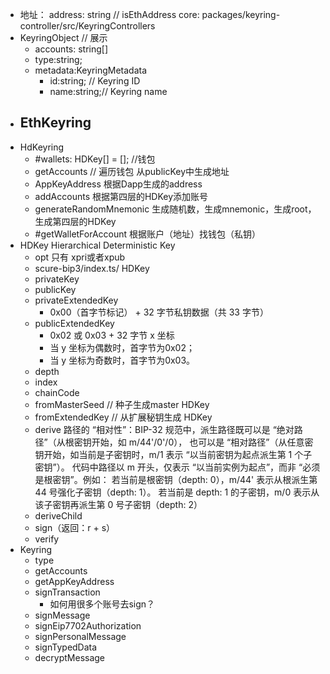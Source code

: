 - 地址：
	address: string
	// isEthAddress  core: packages/keyring-controller/src/KeyringControllers
- KeyringObject // 展示
	- accounts: string[]
	- type:string;
	- metadata:KeyringMetadata
		- id:string; // Keyring ID
		- name:string;// Keyring name
- EthKeyring	
	- 
- HdKeyring
	- #wallets: HDKey[] = []; //钱包
	- getAccounts // 遍历钱包 从publicKey中生成地址
	- AppKeyAddress 根据Dapp生成的address
	- addAccounts 根据第四层的HDKey添加账号
	- generateRandomMnemonic 
		生成随机数，生成mnemonic，生成root，生成第四层的HDKey
	- #getWalletForAccount
		根据账户（地址）找钱包（私钥）
- HDKey Hierarchical Deterministic Key
	- opt 只有 xpri或者xpub
	- scure-bip3/index.ts/ HDKey
	- privateKey
	- publicKey
	- privateExtendedKey 
		- 0x00（首字节标记） + 32 字节私钥数据（共 33 字节）
	- publicExtendedKey 
		- 0x02 或 0x03 + 32 字节 x 坐标
		- 当 y 坐标为偶数时，首字节为0x02；
		- 当 y 坐标为奇数时，首字节为0x03。
	- depth
	- index
	- chainCode
	- fromMasterSeed // 种子生成master HDKey
	- fromExtendedKey // 从扩展秘钥生成 HDKey
	- derive
		路径的 “相对性”：BIP-32 规范中，派生路径既可以是 “绝对路径”（从根密钥开始，如 m/44'/0'/0），
		也可以是 “相对路径”（从任意密钥开始，如当前是子密钥时，m/1 表示 “以当前密钥为起点派生第 1 个子密钥”）。
		代码中路径以 m 开头，仅表示 “以当前实例为起点”，而非 “必须是根密钥”。例如：
		若当前是根密钥（depth: 0），m/44' 表示从根派生第 44 号强化子密钥（depth: 1）。
		若当前是 depth: 1 的子密钥，m/0 表示从该子密钥再派生第 0 号子密钥（depth: 2）
	- deriveChild
	- sign（返回：r + s）
	- verify
- Keyring
	- type
	- getAccounts
	- getAppKeyAddress
	- signTransaction 
		- 如何用很多个账号去sign？
	- signMessage
	- signEip7702Authorization
	- signPersonalMessage
	- signTypedData
	- decryptMessage


